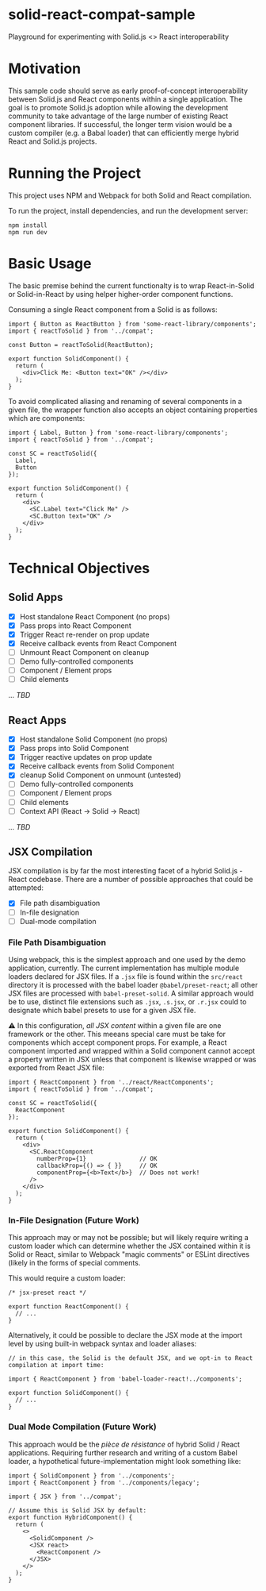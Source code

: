# solid-react-compat-sample
Playground for experimenting with Solid.js &lt;> React interoperability

# Motivation
This sample code should serve as early proof-of-concept interoperability between Solid.js and React components within a single application. The goal is to promote Solid.js adoption while allowing the development community to take advantage of the large number of existing React component libraries. If successful, the longer term vision would be a custom compiler (e.g. a Babal loader) that can efficiently merge hybrid React and Solid.js projects.

# Running the Project

This project uses NPM and Webpack for both Solid and React compilation.

To run the project, install dependencies, and run the development server:

```
npm install
npm run dev
```

# Basic Usage

The basic premise behind the current functionalty is to wrap React-in-Solid or Solid-in-React by using helper higher-order component functions.

Consuming a single React component from a Solid is as follows:

```
import { Button as ReactButton } from 'some-react-library/components';
import { reactToSolid } from '../compat';

const Button = reactToSolid(ReactButton);

export function SolidComponent() {
  return (
    <div>Click Me: <Button text="OK" /></div>
  );
}

```

To avoid complicated aliasing and renaming of several components in a given file, the wrapper function also accepts an object containing properties which are components:

```
import { Label, Button } from 'some-react-library/components';
import { reactToSolid } from '../compat';

const SC = reactToSolid({
  Label,
  Button
});

export function SolidComponent() {
  return (
    <div>
      <SC.Label text="Click Me" />
      <SC.Button text="OK" />
    </div>
  );
}

```

# Technical Objectives

## Solid Apps

- [x] Host standalone React Component (no props)
- [x] Pass props into React Component
- [x] Trigger React re-render on prop update
- [x] Receive callback events from React Component
- [ ] Unmount React Component on cleanup
- [ ] Demo fully-controlled components
- [ ] Component / Element props
- [ ] Child elements

... _TBD_

## React Apps

- [x] Host standalone Solid Component (no props)
- [x] Pass props into Solid Component
- [x] Trigger reactive updates on prop update
- [x] Receive callback events from Solid Component
- [x] cleanup Solid Component on unmount (untested)
- [ ] Demo fully-controlled components
- [ ] Component / Element props
- [ ] Child elements
- [ ] Context API (React -> Solid -> React)

... _TBD_

## JSX Compilation

JSX compilation is by far the most interesting facet of a hybrid Solid.js - React codebase. There are a number of possible approaches that could be attempted:

- [x] File path disambiguation
- [ ] In-file designation
- [ ] Dual-mode compilation

### File Path Disambiguation

Using webpack, this is the simplest approach and one used by the demo application, currently. The current implementation has multiple module loaders declared for JSX files. If a `.jsx` file is found within the `src/react` directory it is processed with the babel loader `@babel/preset-react`; all other JSX files are processed with `babel-preset-solid`. A similar approach would be to use, distinct file extensions such as `.jsx`, `.s.jsx`, or `.r.jsx` could to designate which babel presets to use for a given JSX file.

:warning: In this configuration, *all JSX content* within a given file are one framework or the other. This meeans special care must be take for components which accept component props. For example, a React component imported and wrapped within a Solid component cannot accept a property written in JSX unless that component is likewise wrapped or was exported from React JSX file:

```
import { ReactComponent } from '../react/ReactComponents';
import { reactToSolid } from '../compat';

const SC = reactToSolid({
  ReactComponent
});

export function SolidComponent() {
  return (
    <div>
      <SC.ReactComponent
        numberProp={1}               // OK
        callbackProp={() => { }}     // OK
        componentProp={<b>Text</b>}  // Does not work!
      />
    </div>
  );
}
```

### In-File Designation (Future Work)

This approach may or may not be possible; but will likely require writing a custom loader which can determine whether the JSX contained within it is Solid or React, similar to Webpack "magic comments" or ESLint directives (likely in the forms of special comments.

This would require a custom loader:

```
/* jsx-preset react */

export function ReactComponent() {
  // ...
}
```

Alternatively, it could be possible to declare the JSX mode at the import level by using built-in webpack syntax and loader aliases:

```
// in this case, the Solid is the default JSX, and we opt-in to React compilation at import time:

import { ReactComponent } from 'babel-loader-react!../components';

export function SolidComponent() {
  // ...
}
```

### Dual Mode Compilation (Future Work)

This approach would be the _pièce de résistance_ of hybrid Solid / React applications. Requiring further research and writing of a custom Babel loader, a hypothetical future-implementation might look something like:

```
import { SolidComponent } from '../components';
import { ReactComponent } from '../components/legacy';

import { JSX } from '../compat';

// Assume this is Solid JSX by default:
export function HybridComponent() {
  return (
    <>
      <SolidComponent />
      <JSX react>
        <ReactComponent />
      </JSX>
    </>
  );
}
```
